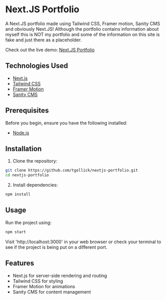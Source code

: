 # Next.JS Portfolio

A Next.JS portfolio made using Tailwind CSS, Framer motion, Sanity CMS and obviously Next.JS! Although the portfolio contains information about myself this is NOT my portfolio and some of the information on this site is fake and just there as a placeholder. 

Check out the live demo: [Next.JS Portfolio](https://portfolio-tgollick.vercel.app)

## Technologies Used

- [Next.js](https://nextjs.org/)
- [Tailwind CSS](https://tailwindcss.com/)
- [Framer Motion](https://www.framer.com/motion/)
- [Sanity CMS](https://www.sanity.io/)

## Prerequisites

Before you begin, ensure you have the following installed:

- [Node.js](https://nodejs.org/)

## Installation

1. Clone the repository:

```bash
git clone https://github.com/tgollick/nextjs-portfolio.git
cd nextjs-portfolio
```

2. Install dependencies:
```bash
npm install
```

## Usage 
Run the project using:
```bash
npm start
```
Visit 'http://localhost:3000' in your web browser or check your terminal to see if the project is being put on a different port.

## Features
+ Next.js for server-side rendering and routing
+ Tailwind CSS for styling
+ Framer Motion for animations
+ Sanity CMS for content management
